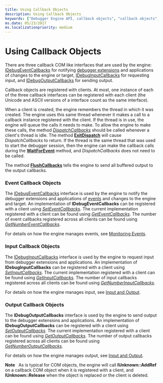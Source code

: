 ```yaml
---
title: Using Callback Objects
description: Using Callback Objects
keywords: ["Debugger Engine API, callback objects", "callback objects", "callback objects, event callbacks", "event callbacks", "callback objects, input callbacks", "input callbacks", "callback objects, output callbacks", "output callbacks"]
ms.date: 05/23/2017
ms.localizationpriority: medium
---
```


# Using Callback Objects


There are three callback COM like interfaces that are used by the engine: [IDebugEventCallbacks](/windows-hardware/drivers/ddi/dbgeng/nn-dbgeng-idebugeventcallbacks) for notifying [debugger extensions](debugger-extensions.md) and applications of changes to the engine or target, [IDebugInputCallbacks](/windows-hardware/drivers/ddi/dbgeng/nn-dbgeng-idebuginputcallbacks) for requesting input, and [IDebugOutputCallbacks](/windows-hardware/drivers/ddi/dbgeng/nn-dbgeng-idebugoutputcallbacks) for sending output.

Callback objects are registered with clients. At most, one instance of each of the three callback interfaces can be registered with each client (the Unicode and ASCII versions of a interface count as the same interface).

When a client is created, the engine remembers the thread in which it was created. The engine uses this same thread whenever it makes a call to a callback instance registered with the client. If the thread is in use, the engine will queue the calls it needs to make. To allow the engine to make these calls, the method [*DispatchCallbacks*](/windows-hardware/drivers/ddi/dbgeng/nf-dbgeng-idebugclient5-dispatchcallbacks) should be called whenever a client's thread is idle. The method [**ExitDispatch**](/windows-hardware/drivers/ddi/dbgeng/nf-dbgeng-idebugclient5-exitdispatch) will cause *DispatchCallbacks* to return. If the thread is the same thread that was used to start the debugger session, then the engine can make the callback calls during the [**WaitForEvent**](/windows-hardware/drivers/ddi/dbgeng/nf-dbgeng-idebugcontrol3-waitforevent) method, and *DispatchCallbacks* does not need to be called.

The method [**FlushCallbacks**](/windows-hardware/drivers/ddi/dbgeng/nf-dbgeng-idebugclient5-flushcallbacks) tells the engine to send all buffered output to the output callbacks.

### <span id="event_callbacks"></span><span id="EVENT_CALLBACKS"></span>Event Callback Objects

The [IDebugEventCallbacks](/windows-hardware/drivers/ddi/dbgeng/nn-dbgeng-idebugeventcallbacks) interface is used by the engine to notify the debugger extensions and applications of [events](events.md#events) and changes to the engine and target. An implementation of **IDebugEventCallbacks** can be registered with a client using [*SetEventCallbacks*](/windows-hardware/drivers/ddi/dbgeng/nf-dbgeng-idebugclient5-seteventcallbacks). The current implementation registered with a client can be found using [*GetEventCallbacks*](/windows-hardware/drivers/ddi/dbgeng/nf-dbgeng-idebugclient5-geteventcallbacks). The number of event callbacks registered across all clients can be found using [*GetNumberEventCallbacks*](/windows-hardware/drivers/ddi/dbgeng/nf-dbgeng-idebugclient5-getnumbereventcallbacks).

For details on how the engine manages events, see [Monitoring Events](monitoring-events.md).

### <span id="input_callbacks"></span><span id="INPUT_CALLBACKS"></span>Input Callback Objects

The [IDebugInputCallbacks](/windows-hardware/drivers/ddi/dbgeng/nn-dbgeng-idebuginputcallbacks) interface is used by the engine to request input from debugger extensions and applications. An implementation of **IDebugInputCallbacks** can be registered with a client using [*SetInputCallbacks*](/windows-hardware/drivers/ddi/dbgeng/nf-dbgeng-idebugclient5-setinputcallbacks). The current implementation registered with a client can be found using [*GetInputCallbacks*](/windows-hardware/drivers/ddi/dbgeng/nf-dbgeng-idebugclient5-getinputcallbacks). The number of input callbacks registered across all clients can be found using [*GetNumberInputCallbacks*](/windows-hardware/drivers/ddi/dbgeng/nf-dbgeng-idebugclient5-getnumberinputcallbacks).

For details on how the engine manages input, see [Input and Output](using-input-and-output.md).

### <span id="output_callbacks"></span><span id="OUTPUT_CALLBACKS"></span>Output Callback Objects

The **IDebugOutputCallbacks** interface is used by the engine to send output to the debugger extensions and applications. An implementation of **IDebugOutputCallbacks** can be registered with a client using [*SetOutputCallbacks*](/windows-hardware/drivers/ddi/dbgeng/nf-dbgeng-idebugclient5-setoutputcallbacks). The current implementation registered with a client can be found using [*GetOutputCallbacks*](/windows-hardware/drivers/ddi/dbgeng/nf-dbgeng-idebugclient5-getoutputcallbacks). The number of output callbacks registered across all clients can be found using [*GetNumberOutputCallbacks*](/windows-hardware/drivers/ddi/dbgeng/nf-dbgeng-idebugclient5-getnumberoutputcallbacks).

For details on how the engine manages output, see [Input and Output](using-input-and-output.md).

**Note**   As is typical for COM objects, the engine will call **IUnknown::AddRef** on a callback COM object when it is registered with a client, and **IUnknown::Release** when the object is replaced or the client is deleted.

 

 

